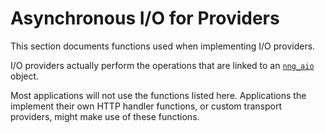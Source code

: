 # Asynchronous I/O for Providers

This section documents functions used when implementing I/O providers.

I/O providers actually perform the operations that are linked to
an [`nng_aio`](nng_aio.md) object.

Most applications will not use the functions listed here.
Applications the implement their own HTTP handler functions, or
custom transport providers, might make use of these functions.
